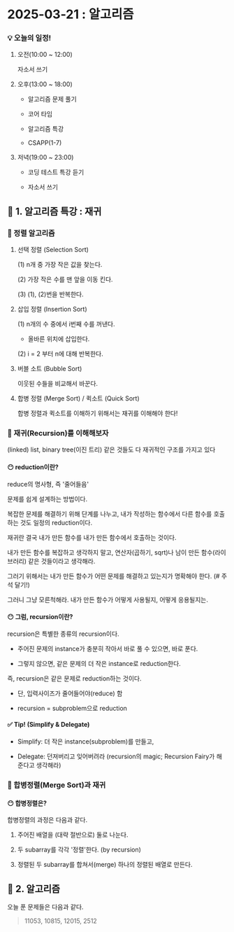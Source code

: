 # 2025-03-21 : 알고리즘

### 💡 오늘의 일정!

1. 오전(10:00 ~ 12:00)
   
   자소서 쓰기

2. 오후(13:00 ~ 18:00)

   - 알고리즘 문제 풀기
   
   - 코어 타임
  
   - 알고리즘 특강
  
   - CSAPP(1-7)
   
3. 저녁(19:00 ~ 23:00) 
   
   - 코딩 테스트 특강 듣기

   - 자소서 쓰기
  
## 💙 1. 알고리즘 특강 : 재귀

### 🔶 정렬 알고리즘

1. 선택 정렬 (Selection Sort)

   (1) n개 중 가장 작은 값을 찾는다.

   (2) 가장 작은 수를 맨 앞을 이동 킨다.

   (3) (1), (2)번을 반복한다.

2. 삽입 정렬 (Insertion Sort)
   
   (1) n개의 수 중에서 i번째 수를 꺼낸다.
       
    - 올바른 위치에 삽입한다.
  
   (2) i = 2 부터 n에 대해 반복한다.

3. 버블 소트 (Bubble Sort)
   
   이웃된 수들을 비교해서 바꾼다.

4. 합병 정렬 (Merge Sort) / 퀵소트 (Quick Sort)

    합병 정렬과 퀵소트를 이해하기 위해서는 재귀를 이해해야 한다!

### 🔶 재귀(Recursion)를 이해해보자

(linked) list, binary tree(이진 트리) 같은 것들도 다 재귀적인 구조를 가지고 있다

#### 😶 reduction이란?
  
reduce의 명사형, 즉 '줄어들음'

문제를 쉽게 설계하는 방법이다.

복잡한 문제를 해결하기 위해 단계를 나누고, 내가 작성하는 함수에서 다른 함수를 호출하는 것도 일정의 reduction이다.

재귀란 결국 내가 만든 함수를 내가 만든 함수에서 호출하는 것이다.

내가 만든 함수를 복잡하고 생각하지 말고, 연산자(곱하기, sqrt)나 남이 만든 함수(라이브러리) 같은 것들이라고 생각해라.

그러기 위해서는 내가 만든 함수가 어떤 문제를 해결하고 있는지가 명확해야 한다. (# 주석 달기!)

그러니 그냥 모른척해라. 내가 만든 함수가 어떻게 사용될지, 어떻게 응용될지는.

#### 😶 그럼, recursion이란?

recursion은 특별한 종류의 recursion이다.

- 주어진 문제의 instance가 충분히 작아서 바로 풀 수 있으면, 바로 푼다.

- 그렇지 않으면, 같은 문제의 더 작은 instance로 reduction한다.

즉, recursion은 같은 문제로 reduction하는 것이다.

- 단, 입력사이즈가 줄어들어야(reduce) 함

- recursion = subproblem으로 reduction

#### ✅ Tip! (Simplify & Delegate)

- Simplify: 더 작은 instance(subproblem)를 만들고,

- Delegate: 던져버리고 잊어버려라 (recursion의 magic; Recursion Fairy가 해준다고 생각해라)

### 🔶 합병정렬(Merge Sort)과 재귀

#### 😶 합병정렬은?

합병정렬의 과정은 다음과 같다.

1. 주어진 배열을 (대략 절반으로) 둘로 나눈다.

2. 두 subarray를 각각 '정렬'한다. (by recursion)

3. 정렬된 두 subarray를 합쳐서(merge) 하나의 정렬된 배열로 만든다.
   
## 💙 2. 알고리즘

오늘 푼 문제들은 다음과 같다.

> 11053, 10815, 12015, 2512